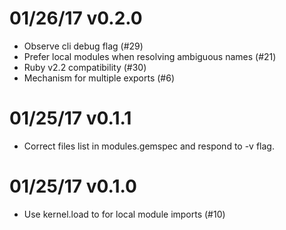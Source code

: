 # 01/26/17 v0.2.0

+ Observe cli debug flag (#29)
+ Prefer local modules when resolving ambiguous names (#21)
+ Ruby v2.2 compatibility (#30)
+ Mechanism for multiple exports (#6)

# 01/25/17 v0.1.1

+ Correct files list in modules.gemspec and respond to -v flag.

# 01/25/17 v0.1.0

+ Use kernel.load to for local module imports (#10)
